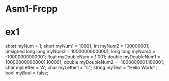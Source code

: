 # Asm1-Frcpp
# ex1
short  myNum = 1;
short  myNum1 = 10001;
Int myNum2 = 100000001;
unsigned long long myNum3 = 10000000000001;
long long myNum4 = -10000000000001;
float  myDoubleNum = 1.001;
double  myDoubleNum1 = 100000000000001.100001;
double myDoubleNum2 = -1000000001.100001;
char  myLetter = 'A';
char myLetter1 = "c";
string  myText = "Hello World";
bool myBool = false;

